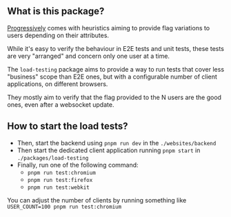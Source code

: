 ## What is this package?

[Progressively](https://github.com/progressively-crew/progressively) comes with heuristics aiming to provide flag variations to users depending on their attributes.

While it's easy to verify the behaviour in E2E tests and unit tests, these tests are very "arranged" and concern only one user at a time.

The `load-testing` package aims to provide a way to run tests that cover less "business" scope than E2E ones, but with a configurable number of client applications, on different browsers.

They mostly aim to verify that the flag provided to the N users are the good ones, even after a websocket update.

## How to start the load tests?

- Then, start the backend using `pnpm run dev` in the `./websites/backend`
- Then start the dedicated client application running `pnpm start` in `./packages/load-testing`
- Finally, run one of the following command:
  - `pnpm run test:chromium`
  - `pnpm run test:firefox`
  - `pnpm run test:webkit`

You can adjust the number of clients by running something like `USER_COUNT=100 pnpm run test:chromium`
